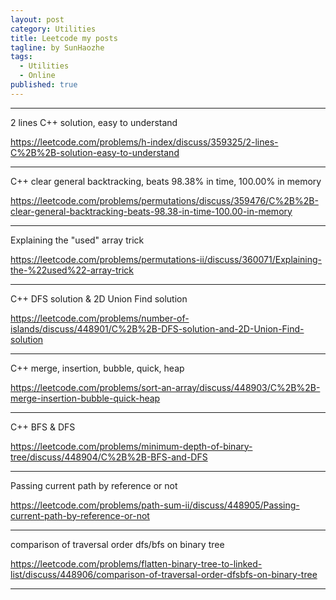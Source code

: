 ```yaml
---
layout: post
category: Utilities
title: Leetcode my posts
tagline: by SunHaozhe
tags: 
  - Utilities
  - Online
published: true
---
```


**************************************************************************

2 lines C++ solution, easy to understand

https://leetcode.com/problems/h-index/discuss/359325/2-lines-C%2B%2B-solution-easy-to-understand

**************************************************************************

C++ clear general backtracking, beats 98.38% in time, 100.00% in memory

https://leetcode.com/problems/permutations/discuss/359476/C%2B%2B-clear-general-backtracking-beats-98.38-in-time-100.00-in-memory

**************************************************************************


Explaining the "used" array trick

https://leetcode.com/problems/permutations-ii/discuss/360071/Explaining-the-%22used%22-array-trick

**************************************************************************


C++ DFS solution & 2D Union Find solution

https://leetcode.com/problems/number-of-islands/discuss/448901/C%2B%2B-DFS-solution-and-2D-Union-Find-solution

**************************************************************************

C++ merge, insertion, bubble, quick, heap

https://leetcode.com/problems/sort-an-array/discuss/448903/C%2B%2B-merge-insertion-bubble-quick-heap

**************************************************************************

C++ BFS & DFS

https://leetcode.com/problems/minimum-depth-of-binary-tree/discuss/448904/C%2B%2B-BFS-and-DFS

**************************************************************************

Passing current path by reference or not


https://leetcode.com/problems/path-sum-ii/discuss/448905/Passing-current-path-by-reference-or-not

**************************************************************************

comparison of traversal order dfs/bfs on binary tree

https://leetcode.com/problems/flatten-binary-tree-to-linked-list/discuss/448906/comparison-of-traversal-order-dfsbfs-on-binary-tree

**************************************************************************















